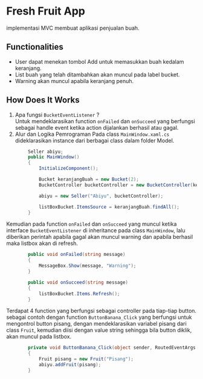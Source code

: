 # Fresh Fruit App
implementasi MVC membuat aplikasi penjualan buah.
## Functionalities
- User dapat menekan tombol Add untuk memasukkan buah kedalam keranjang.
- List buah yang telah ditambahkan akan muncul pada label bucket.
- Warning akan muncul apabila keranjang penuh.
## How Does It Works
1. Apa fungsi `BucketEventListener` ?
   <br/>Untuk mendeklarasikan function `onFailed` dan `onSucceed` yang berfungsi sebagai handle event ketika action dijalankan berhasil atau gagal.
2. Alur dan Logika Pemrograman
   <r/>Pada class `MainWindow.xaml.cs` dideklarasikan instance dari berbagai class dalam folder Model. 
```csharp
        Seller abiyu;
        public MainWindow()
        {
            InitializeComponent();

            Bucket keranjangBuah = new Bucket(2);
            BucketController bucketController = new BucketController(keranjangBuah, this);

            abiyu = new Seller("Abiyu", bucketController);

            listBoxBucket.ItemsSource = keranjangBuah.findAll();
        }
```
Kemudian pada function `onFailed` dan `onSucceed` yang muncul ketika interface `BucketEventListener` di inheritance pada class `MainWindow`, lalu diberikan perintah apabila gagal akan muncul warning dan apabila berhasil maka listbox akan di refresh.
```csharp
        public void onFailed(string message)
        {
            MessageBox.Show(message, "Warning");
        }

        public void onSucceed(string message)
        {
            listBoxBucket.Items.Refresh();
        }
```
Terdapat 4 function yang berfungsi sebagai controller pada tiap-tiap button. sebagai contoh dengan function `ButtonBanana_Click` yang berfungsi untuk mengontrol button pisang, dengan mendeklarasikan variabel pisang dari class `Fruit`, kemudian diisi dengan value string sehingga bila button diklik, akan muncul pada listbox.
```csharp
        private void ButtonBanana_Click(object sender, RoutedEventArgs e)
        {
            Fruit pisang = new Fruit("Pisang");
            abiyu.addFruit(pisang);
        }
```